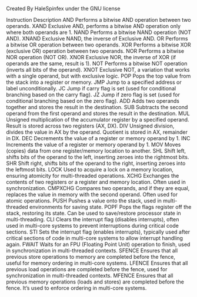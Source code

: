 Created By HaleSpinfex under the GNU license

Instruction	Description
AND	Performs a bitwise AND operation between two operands.
XAND	Exclusive AND, performs a bitwise AND operation only where both operands are 1.
NAND	Performs a bitwise NAND operation (NOT AND).
XNAND	Exclusive NAND, the inverse of Exclusive AND.
OR	Performs a bitwise OR operation between two operands.
XOR	Performs a bitwise XOR (exclusive OR) operation between two operands.
NOR	Performs a bitwise NOR operation (NOT OR).
XNOR	Exclusive NOR, the inverse of XOR (if operands are the same, result is 1).
NOT	Performs a bitwise NOT operation (inverts all bits of the operand).
XNOT	Exclusive NOT, a variation that works with a single operand, but with exclusive logic.
POP	Pops the top value from the stack into a register or memory.
JMP	Jump to a specified address or label unconditionally.
JC	Jump if carry flag is set (used for conditional branching based on the carry flag).
JZ	Jump if zero flag is set (used for conditional branching based on the zero flag).
ADD	Adds two operands together and stores the result in the destination.
SUB	Subtracts the second operand from the first operand and stores the result in the destination.
MUL	Unsigned multiplication of the accumulator register by a specified operand. Result is stored across two registers (AX, DX).
DIV	Unsigned division, divides the value in AX by the operand. Quotient is stored in AX, remainder in DX.
DEC	Decrements the value of a register or memory operand by 1.
INC	Increments the value of a register or memory operand by 1.
MOV	Moves (copies) data from one register/memory location to another.
SHL	Shift left, shifts bits of the operand to the left, inserting zeroes into the rightmost bits.
SHR	Shift right, shifts bits of the operand to the right, inserting zeroes into the leftmost bits.
LOCK	Used to acquire a lock on a memory location, ensuring atomicity for multi-threaded operations.
XCHG	Exchanges the contents of two registers or a register and memory location. Often used in synchronization.
CMPXCHG	Compares two operands, and if they are equal, replaces the value in memory with the second operand. Often used for atomic operations.
PUSH	Pushes a value onto the stack, used in multi-threaded environments for saving state.
POPF	Pops the flags register off the stack, restoring its state. Can be used to save/restore processor state in multi-threading.
CLI	Clears the interrupt flag (disables interrupts), often used in multi-core systems to prevent interruptions during critical code sections.
STI	Sets the interrupt flag (enables interrupts), typically used after critical sections of code in multi-core systems to allow interrupt handling again.
FWAIT	Waits for an FPU (Floating Point Unit) operation to finish, used in synchronization in multi-threaded contexts.
SFENCE	Ensures that all previous store operations to memory are completed before the fence, useful for memory ordering in multi-core systems.
LFENCE	Ensures that all previous load operations are completed before the fence, used for synchronization in multi-threaded contexts.
MFENCE	Ensures that all previous memory operations (loads and stores) are completed before the fence. It’s used to enforce ordering in multi-core systems.

